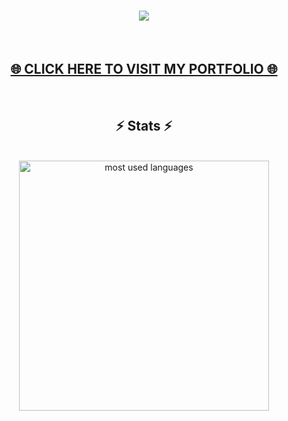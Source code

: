 <div style="font-weight: bold;">
    <h1 align="center">
        <img src="https://readme-typing-svg.herokuapp.com/?font=Proxima+Nova&size=40&color=004c59&center=true&vCenter=true&width=700&height=70&duration=4000&lines=👁+Hi+there+👁+,+I'm+Abdullah;Welcome+to+my+repository!;" />
    </h1>
</div>

<br>
<h2 align="center">
    <a href="">🌐 CLICK HERE TO VISIT MY PORTFOLIO 🌐</a>
</h2>

<br>
<h2 align="center">⚡ Stats ⚡</h2>
<br>

<div align="center">
  <img width=400 align="center" alt="most used languages" src="https://github-readme-stats-unknowns-projects-e8b23269.vercel.app/api/top-langs/?username=tzolic&size_weight=0.5&count_weight=0.5"/>
</div>






